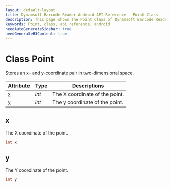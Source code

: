 ```yaml
---
layout: default-layout
title: Dynamsoft Barcode Reader Android API Reference - Point Class
description: This page shows the Point Class of Dynamsoft Barcode Reader for Android SDK.
keywords: Point, class, api reference, android
needAutoGenerateSidebar: true
needGenerateH3Content: true
---
```


# Class Point

Stores an x- and y-coordinate pair in two-dimensional space.

| Attribute | Type | Descriptions |
|---------- | ---- | ------------ |
| [`x`](#x) | *int* | The X coordinate of the point. |
| [`y`](#y) | *int* | The y coordinate of the point. |

## x

The X coordinate of the point.

```java
int x
```

## y

The Y coordinate of the point.

```java
int y
```
